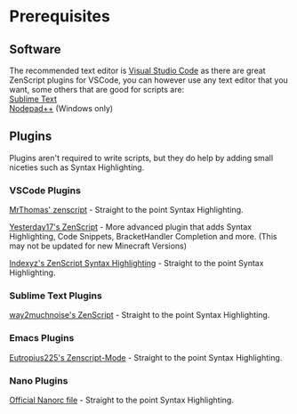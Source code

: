 # Prerequisites

## Software
The recommended text editor is [Visual Studio Code](https://code.visualstudio.com/) as there are great ZenScript plugins for VSCode, you can however use any text editor that you want, some others that are good for scripts are:  
[Sublime Text](https://www.sublimetext.com/)  
[Nodepad++](https://notepad-plus-plus.org/) (Windows only)

## Plugins
Plugins aren't required to write scripts, but they do help by adding small niceties such as Syntax Highlighting.

### VSCode Plugins
[MrThomas' zenscript](https://marketplace.visualstudio.com/items?itemName=Mrthomas20121.zenscript) - Straight to the point Syntax Highlighting.

[Yesterday17's ZenScript](https://marketplace.visualstudio.com/items?itemName=yesterday17.zenscript) - More advanced plugin that adds Syntax Highlighting, Code Snippets, BracketHandler Completion and more. (This may not be updated for new Minecraft Versions)

[Indexyz's ZenScript Syntax Highlighting](https://marketplace.visualstudio.com/items?itemName=Indexyz.zenscript) - Straight to the point Syntax Highlighting.

### Sublime Text Plugins
[way2muchnoise's ZenScript](https://packagecontrol.io/packages/ZenScript) - Straight to the point Syntax Highlighting.

### Emacs Plugins
[Eutropius225's Zenscript-Mode](https://melpa.org/#/zenscript-mode) - Straight to the point Syntax Highlighting.

### Nano Plugins
[Official Nanorc file](https://github.com/CraftTweaker/zenscript-nanorc) - Straight to the point Syntax Highlighting.